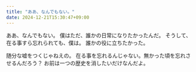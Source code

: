 ```yaml
---
title: "ああ、なんでもない。"
date: 2024-12-21T15:30:47+09:00
---
```

ああ、なんでもない。
僕はただ、誰かの日常になりたかったんだ。
そうして、在る事すら忘れられても、僕は。
誰かの役に立ちたかった。

随分な嘘をつくじゃねえの。
在る事を忘れるんじゃない。無かった頃を忘れさせるんだろう？
お前は一つの歴史を消したいだけなんだよ。

